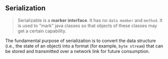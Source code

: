 ## Serialization

> Serializable is a **marker interface**. It has no `data member` and `method`. It is used to "mark" java classes so that objects of these classes may get a certain capability.

The fundamental purpose of serialization is to convert the data structure (i.e., the state of an object) into a format (for example, `byte stream`) that can be stored and transmitted over a network link for future consumption.

